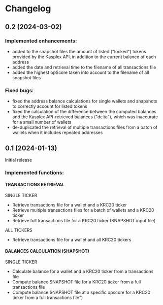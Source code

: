 # Changelog

## 0.2 (2024-03-02)

### Implemented enhancements:
- added to the snapshot files the amount of listed ("locked") tokens provided by the Kasplex API, in addition to the current balance of each address
- added the date and retrieval time to the filename of all transactions file
- added the highest opScore taken into account to the filename of all snapshot files

### Fixed bugs:
- fixed the address balance calculations for single wallets and snapshots to correctly account for listed tokens
- fixed the calculation of the difference between the computed balances and the Kasplex API-retrieved balances ("delta"), which was inaccurate for a small number of wallets
- de-duplicated the retrieval of multiple transactions files from a batch of wallets when it includes repeated addresses


## 0.1 (2024-01-13)

Initial release

### Implemented functions:

#### TRANSACTIONS RETRIEVAL
SINGLE TICKER
- Retrieve transactions file for a wallet and a KRC20 ticker
- Retrieve multiple transactions files for a batch of wallets and a KRC20 ticker
- Retrieve full transactions file for a KRC20 ticker (SNAPSHOT input file)
<!-- -->
ALL TICKERS
- Retrieve transactions file for a wallet and all KRC20 tickers

#### BALANCES CALCULATION (SHAPSHOT)
SINGLE TICKER
- Calculate balance for a wallet and a KRC20 ticker from a transactions file
- Compute balance SNAPSHOT file for a KRC20 ticker from a full transactions file
- Compute balance SNAPSHOT file at a specific opscore for a KRC20 ticker from a full transactions file")
<!-- -->